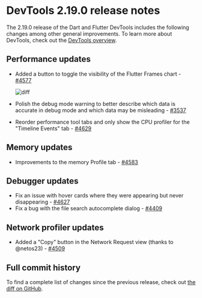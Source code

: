 # DevTools 2.19.0 release notes

The 2.19.0 release of the Dart and Flutter DevTools
includes the following changes among other general improvements.
To learn more about DevTools, check out the
[DevTools overview](https://docs.flutter.dev/tools/devtools/overview).

## Performance updates

* Added a button to toggle the visibility of the Flutter Frames chart -
  [#4577](https://github.com/flutter/devtools/pull/4577)

  ![diff]({{site.url}}/tools/devtools/release-notes/images-2.19.0/4577.png "Flutter Frames")

* Polish the debug mode warning to better describe which data is
  accurate in debug mode and which data may be misleading -
  [#3537](https://github.com/flutter/devtools/pull/3537) 
* Reorder performance tool tabs and only show the CPU profiler
  for the "Timeline Events" tab -
  [#4629](https://github.com/flutter/devtools/pull/4629) 

## Memory updates

* Improvements to the memory Profile tab -
  [#4583](https://github.com/flutter/devtools/pull/4583)

## Debugger updates

* Fix an issue with hover cards where they were appearing
  but never disappearing -
  [#4627](https://github.com/flutter/devtools/pull/4627) 
* Fix a bug with the file search autocomplete dialog -
  [#4409](https://github.com/flutter/devtools/pull/4409) 

## Network profiler updates

* Added a "Copy" button in the Network Request view
  (thanks to @netos23) -
  [#4509](https://github.com/flutter/devtools/pull/4509) 

## Full commit history

To find a complete list of changes since the previous release,
check out
[the diff on GitHub](https://github.com/flutter/devtools/compare/v2.18.0...v2.19.0).

